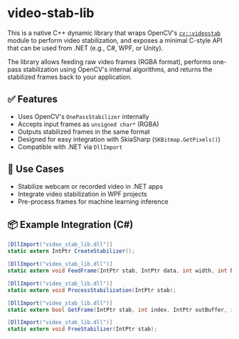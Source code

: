 
# video-stab-lib

This is a native C++ dynamic library that wraps OpenCV's [`cv::videostab`](https://docs.opencv.org/4.x/dc/dc3/group__videostab.html) module to perform video stabilization, and exposes a minimal C-style API that can be used from .NET (e.g., C#, WPF, or Unity).

The library allows feeding raw video frames (RGBA format), performs one-pass stabilization using OpenCV's internal algorithms, and returns the stabilized frames back to your application.

## ✅ Features

- Uses OpenCV's `OnePassStabilizer` internally
- Accepts input frames as `unsigned char*` (RGBA)
- Outputs stabilized frames in the same format
- Designed for easy integration with SkiaSharp (`SKBitmap.GetPixels()`)
- Compatible with .NET via `DllImport`

## 🔧 Use Cases

- Stabilize webcam or recorded video in .NET apps
- Integrate video stabilization in WPF projects
- Pre-process frames for machine learning inference

## 📦 Example Integration (C#)

```csharp
[DllImport("video_stab_lib.dll")]
static extern IntPtr CreateStabilizer();

[DllImport("video_stab_lib.dll")]
static extern void FeedFrame(IntPtr stab, IntPtr data, int width, int height, int stride);

[DllImport("video_stab_lib.dll")]
static extern void ProcessStabilization(IntPtr stab);

[DllImport("video_stab_lib.dll")]
static extern bool GetFrame(IntPtr stab, int index, IntPtr outBuffer, int width, int height, int stride);

[DllImport("video_stab_lib.dll")]
static extern void FreeStabilizer(IntPtr stab);

